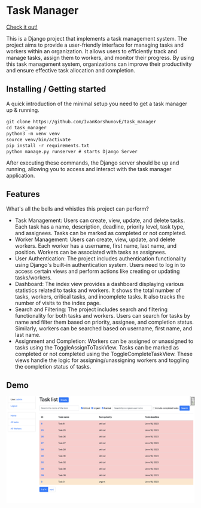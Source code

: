 # Task Manager
[Check it out!](https://task-manager-y3r3.onrender.com/)

This is a Django project that implements a task management system. The project aims to provide a user-friendly interface for managing tasks and workers within an organization. It allows users to efficiently track and manage tasks, assign them to workers, and monitor their progress. By using this task management system, organizations can improve their productivity and ensure effective task allocation and completion.

## Installing / Getting started

A quick introduction of the minimal setup you need to get a task manager up &
running.

```shell
git clone https://github.com/IvanKorshunovE/task_manager
cd task_manager
python3 -m venv venv
source venv/bin/activate
pip install -r requirements.txt
python manage.py runserver # starts Django Server
```

After executing these commands, the Django server should be up and running, allowing you to access and interact with the task manager application.

## Features

What's all the bells and whistles this project can perform?
* Task Management: Users can create, view, update, and delete tasks. Each task has a name, description, deadline, priority level, task type, and assignees. Tasks can be marked as completed or not completed.
* Worker Management: Users can create, view, update, and delete workers. Each worker has a username, first name, last name, and position. Workers can be associated with tasks as assignees.
* User Authentication: The project includes authentication functionality using Django's built-in authentication system. Users need to log in to access certain views and perform actions like creating or updating tasks/workers.
* Dashboard: The index view provides a dashboard displaying various statistics related to tasks and workers. It shows the total number of tasks, workers, critical tasks, and incomplete tasks. It also tracks the number of visits to the index page.
* Search and Filtering: The project includes search and filtering functionality for both tasks and workers. Users can search for tasks by name and filter them based on priority, assignee, and completion status. Similarly, workers can be searched based on username, first name, and last name.
* Assignment and Completion: Workers can be assigned or unassigned to tasks using the ToggleAssignToTaskView. Tasks can be marked as completed or not completed using the ToggleCompleteTaskView. These views handle the logic for assigning/unassigning workers and toggling the completion status of tasks.

## Demo 

![task_manager_demo.png](task_manager_demo.png)

[//]: # (## Configuration)

[//]: # ()
[//]: # ([//]: # &#40;Here you should write what are all of the configurations a user can enter when&#41;)

[//]: # (using the project.)

[//]: # ()
[//]: # (#### Argument 1)

[//]: # (Type: `String`  )

[//]: # (Default: `'default value'`)

[//]: # ()
[//]: # (State what an argument does and how you can use it. If needed, you can provide)

[//]: # (an example below.)

[//]: # ()
[//]: # (Example:)

[//]: # (```bash)

[//]: # (awesome-project "Some other value"  # Prints "You're nailing this readme!")

[//]: # (```)

[//]: # ()
[//]: # (#### Argument 2)

[//]: # (Type: `Number|Boolean`  )

[//]: # (Default: 100)

[//]: # ()
[//]: # (Copy-paste as many of these as you need.)

[//]: # ()
[//]: # (## Contributing)

[//]: # ()
[//]: # (When you publish something open source, one of the greatest motivations is that)

[//]: # (anyone can just jump in and start contributing to your project.)

[//]: # ()
[//]: # (These paragraphs are meant to welcome those kind souls to feel that they are)

[//]: # (needed. You should state something like:)

[//]: # ()
[//]: # ("If you'd like to contribute, please fork the repository and use a feature)

[//]: # (branch. Pull requests are warmly welcome.")

[//]: # ()
[//]: # (If there's anything else the developer needs to know &#40;e.g. the code style)

[//]: # (guide&#41;, you should link it here. If there's a lot of things to take into)

[//]: # (consideration, it is common to separate this section to its own file called)

[//]: # (`CONTRIBUTING.md` &#40;or similar&#41;. If so, you should say that it exists here.)

[//]: # ()
[//]: # (## Links)

[//]: # ()
[//]: # (Even though this information can be found inside the project on machine-readable)

[//]: # (format like in a .json file, it's good to include a summary of most useful)

[//]: # (links to humans using your project. You can include links like:)

[//]: # ()
[//]: # (- Project homepage: https://your.github.com/awesome-project/)

[//]: # (- Repository: https://github.com/your/awesome-project/)

[//]: # (- Issue tracker: https://github.com/your/awesome-project/issues)

[//]: # (  - In case of sensitive bugs like security vulnerabilities, please contact)

[//]: # (    my@email.com directly instead of using issue tracker. We value your effort)

[//]: # (    to improve the security and privacy of this project!)

[//]: # (- Related projects:)

[//]: # (  - Your other project: https://github.com/your/other-project/)

[//]: # (  - Someone else's project: https://github.com/someones/awesome-project/)

[//]: # ()
[//]: # ()
[//]: # (## Licensing)

[//]: # ()
[//]: # (One really important part: Give your project a proper license. Here you should)

[//]: # (state what the license is and how to find the text version of the license.)

[//]: # (Something like:)

[//]: # ()
[//]: # ("The code in this project is licensed under MIT license.")